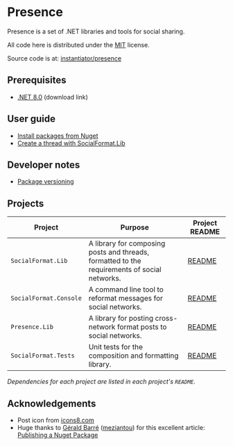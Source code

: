 # Presence

Presence is a set of .NET libraries and tools for social sharing.

All code here is distributed under the [MIT](https://github.com/instantiator/presence/blob/main/LICENSE) license.

Source code is at: [instantiator/presence](https://github.com/instantiator/presence)

## Prerequisites

- [.NET 8.0](https://dotnet.microsoft.com/en-us/download/dotnet/8.0) (download link)

## User guide

- [Install packages from Nuget](guides/install-packages.md)
- [Create a thread with SocialFormat.Lib](guides/create-thread.md)

## Developer notes

- [Package versioning](dev-notes/package-versioning.md)

## Projects

| Project                | Purpose                                                                                      | Project README                                                                    |
| ---------------------- | -------------------------------------------------------------------------------------------- | --------------------------------------------------------------------------------- |
| `SocialFormat.Lib`     | A library for composing posts and threads, formatted to the requirements of social networks. | [README](https://github.com/instantiator/presence/SocialFormat.Lib/README.md)     |
| `SocialFormat.Console` | A command line tool to reformat messages for social networks.                                | [README](https://github.com/instantiator/presence/SocialFormat.Console/README.md) |
| `Presence.Lib`         | A library for posting cross-network format posts to social networks.                         | [README](https://github.com/instantiator/presence/Presence.Lib/README.md)         |
| `SocialFormat.Tests`   | Unit tests for the composition and formatting library.                                       | [README](https://github.com/instantiator/presence/SocialFormat.Tests/README.md)   |

_Dependencies for each project are listed in each project's `README`._

## Acknowledgements

* Post icon from [icons8.com](https://icons8.com)
* Huge thanks to [Gérald Barré](https://bsky.app/profile/meziantou.net) ([meziantou](https://github.com/meziantou)) for this excellent article: [Publishing a Nuget Package](https://www.meziantou.net/publishing-a-nuget-package-following-best-practices-using-github.htm)